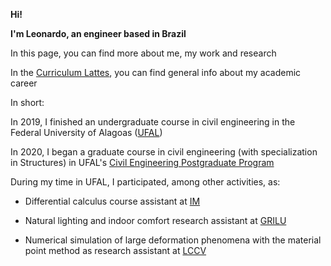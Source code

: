 **Hi!**

**I'm Leonardo, an engineer based in Brazil**

In this page, you can find more about me, my work and research

In the [Curriculum Lattes](http://lattes.cnpq.br/6329248209954692), you can find general info about my academic career

In short:

In 2019, I finished an undergraduate course in civil engineering in the Federal University of Alagoas ([UFAL](https://ufal.br/))

In 2020, I began a graduate course in civil engineering (with
specialization in Structures) in UFAL's [Civil Engineering Postgraduate Program](https://ctec.ufal.br/posgraduacao/ppgec/content/leonardo-tol%C3%AAdo-ferreira)

During my time in UFAL, I participated, among other activities, as:

- Differential calculus course assistant at [IM](https://im.ufal.br/)

- Natural lighting and indoor comfort research assistant at [GRILU](https://ctec.ufal.br/grupopesquisa/grilu/)

- Numerical simulation of large deformation phenomena with the material point method as research assistant at [LCCV](https://lccv.ufal.br/)